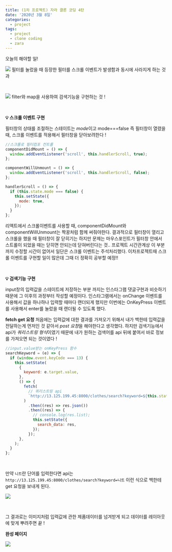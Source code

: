 ```yaml
---
title: (1차 프로젝트) 자라 클론 코딩 4탄
date: '2020년 3월 8일'
categories:
  - project
tags:
  - project
  - clone coding
  - zara
---
```


오늘의 해야할 일!

![](https://images.velog.io/images/ppl8709/post/f08cb0a7-b20e-4940-9b05-761b09550f05/image.png)
필터를 눌렀을 때 등장한 필터를 스크롤 이벤트가 발생함과 동시에 사라지게 하는 것과

</br>

![](https://images.velog.io/images/ppl8709/post/b9569437-eeac-4d14-ae6e-e33be72f2ef7/image.png)
filter와 map을 사용하여 검색기능을 구현하는 것 !

</br>

**💡 스크롤 이벤트 구현**

필터창의 상태를 조절하는 스테이트는 *mode*이고 mode===false 즉 필터창이 열렸을 때, 스크롤 이벤트를 적용해서 필터창을 닫아보려한다 !

```js
//스크롤로 필터컴포 컨트롤
componentDidMount = () => {
  window.addEventListener('scroll', this.handlerScroll, true);
};

componentWillUnmount = () => {
  window.addEventListener('scroll', this.handlerScroll, false);
};

handlerScroll = () => {
  if (this.state.mode === false) {
    this.setState({
      mode: true,
    });
  }
};
```

리액트에서 스크롤이벤트를 사용할 때, componentDidMount와 componentWillUnmount는 짝꿍처럼 함께 써줘야한다. 결과적으로 필터창이 열리고 스크롤을 했을 때 필터창이 잘 닫히기는 하지만 문제는 마우스포인트가 필터창 안에서 스트롤이 되었을 때는 닫히면 안되는데 닫혀버린다는 것..
프로젝트 시간관계상 이 부분까지 수정할 시간이 없어서 일단은 스크롤 이벤트는 주석처리했다. 이차프로젝트때 스크롤 이벤트를 구현할 일이 많은데 그때 더 정확히 공부할 예정!!

</br>

**💡 검색기능 구현**

input창의 입력값을 스테이트에 저장하는 부분 까지는 인스타그램 댓글구현과 비슷하기 때문에 그 이후의 과정부터 작성할 예정이다. 인스타그램에서는 onChange 이벤트를 사용해서 값을 하나하나 입력할 때마다 랜더되게 했지만 이번에는 OnKeyPress 이벤트를 사용해서 enter를 눌렀을 때 랜더될 수 있도록 했다.

**fetch get 요청**
처음에는 입력값에 대한 결과를 가져오기 위해서 내가 백한테 입력값을 전달하는게 먼저인 것 같아서 *post 요청*을 해야한다고 생각했다. 하지만 검색기능에서 api가 *쿼리스트링 형식*이였기 때문에 내가 원하는 검색어를 api 뒤에 붙여서 바로 정보를 가져오면 되는 것이였다 !

```js
//input.value받는 onKeyPress 함수
searchKeyword = (e) => {
  if (window.event.keyCode === 13) {
    this.setState(
      {
        keyword: e.target.value,
      },
      () => {
        fetch(
          // 쿼리스트링 api
          `http://13.125.199.45:8000/clothes/search?keyword=${this.state.keyword}`,
        )
          .then((res) => res.json())
          .then((res) => {
            // console.log(res.list);
            this.setState({
              search_data: res,
            });
          });
      },
    );
  }
};
```

</br>

만약 `니트`란 단어를 입력한다면 api는 `http://13.125.199.45:8000/clothes/search?keyword=니트` 이런 식으로 백한테 get 요청을 보내게 된다.
</br>

![](https://images.velog.io/images/ppl8709/post/e097a996-22dc-4343-b8f3-2b968cdeaef4/image.png)

</br>

그 결과로는 이미지처럼 입력값에 관한 제품데이터를 넘겨받게 되고 데이터를 레이아웃에 맞게 뿌려주면 끝 !

**완성 페이지**

![](https://images.velog.io/images/ppl8709/post/d42c8008-3133-4922-8c22-4324219cea23/image.png)
